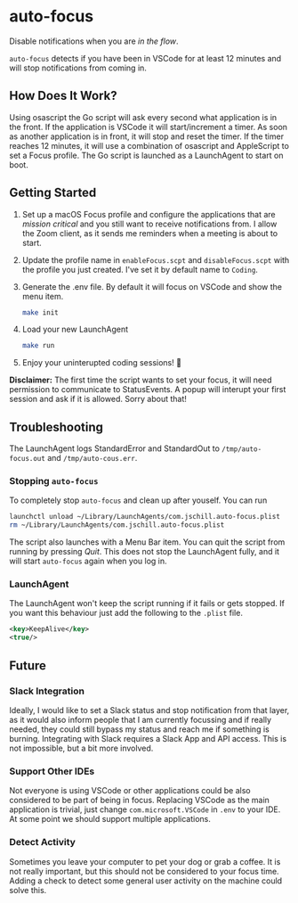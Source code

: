 # auto-focus

Disable notifications when you are *in the flow*.

`auto-focus` detects if you have been in VSCode for at least 12 minutes and will stop notifications from coming in.

## How Does It Work?

Using osascript the Go script will ask every second what application is in the front. If the application is VSCode it will start/increment a timer. As soon as another application is in front, it will stop and reset the timer.
If the timer reaches 12 minutes, it will use a combination of osascript and AppleScript to set a Focus profile.
The Go script is launched as a LaunchAgent to start on boot.

## Getting Started

1. Set up a macOS Focus profile and configure the applications that are *mission critical* and you still want to receive notifications from. I allow the Zoom client, as it sends me reminders when a meeting is about to start.
2. Update the profile name in `enableFocus.scpt` and `disableFocus.scpt` with the profile you just created. I've set it by default name to `Coding`.
3. Generate the .env file. By default it will focus on VSCode and show the menu item.

    ```sh
    make init
    ```

4. Load your new LaunchAgent

    ```sh
    make run
    ```

5. Enjoy your uninterupted coding sessions! 🚀

**Disclaimer:** The first time the script wants to set your focus, it will need permission to communicate to StatusEvents. A popup will interupt your first session and ask if it is allowed. Sorry about that!

## Troubleshooting

The LaunchAgent logs StandardError and StandardOut to `/tmp/auto-focus.out` and `/tmp/auto-cous.err`.

### Stopping `auto-focus`

To completely stop `auto-focus` and clean up after youself. You can run

```sh
launchctl unload ~/Library/LaunchAgents/com.jschill.auto-focus.plist
rm ~/Library/LaunchAgents/com.jschill.auto-focus.plist
```

The script also launches with a Menu Bar item. You can quit the script from running by pressing *Quit*. This does not stop the LaunchAgent fully, and it will start `auto-focus` again when you log in.

### LaunchAgent

The LaunchAgent won't keep the script running if it fails or gets stopped. If you want this behaviour just add the following to the `.plist` file.

```xml
<key>KeepAlive</key>
<true/>
```

## Future

### Slack Integration

Ideally, I would like to set a Slack status and stop notification from that layer, as it would also inform people that I am currently focussing and if really needed, they could still bypass my status and reach me if something is burning.
Integrating with Slack requires a Slack App and API access. This is not impossible, but a bit more involved.

### Support Other IDEs

Not everyone is using VSCode or other applications could be also considered to be part of being in focus. Replacing VSCode as the main application is trivial, just change `com.microsoft.VSCode` in `.env` to your IDE. At some point we should support multiple applications.

### Detect Activity

Sometimes you leave your computer to pet your dog or grab a coffee. It is not really important, but this should not be considered to your focus time. Adding a check to detect some general user activity on the machine could solve this.
